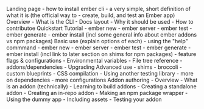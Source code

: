
Landing page
    - how to install ember cli
    - a very simple, short definition of what it is (the official way to - create, build, and test an Ember app)
Overview
    - What is the CLI
    - Docs layout
    - Why it should be used
    - How to contributoe
Quickstart Tutorial
    - ember new
    - ember server
    - ember test
    - ember generate
    - ember install (incl some general info about ember addons vs npm packages)
Basic use (explain options of each)
    - using the "help" commmand
    - ember new
    - ember server
    - ember test
    - ember generate
    - ember install (incl link to later section on shims for npm packages)
    - feature flags & configurations
    - Environmental variables
    - File tree reference
    - addons/dependencies
    - Upgrading
Advanced use
    - shims
    - broccoli
    - custom blueprints
    - CSS compilation
    - Using another testing library
    - more on dependencies
    - more configurations
Addon authoring
    - Overview
    - What is an addon (technically)
    - Learning to build addons
    - Creating a standalone addon
    - Creating an in-repo addon
    - Making an npm package wrapper
    - Using the dummy app
    - Including assets
    - Testing your addon
